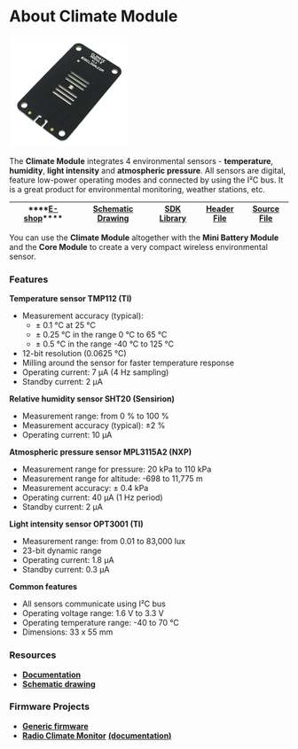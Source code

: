 # About Climate Module

![](../.gitbook/assets/_basics_module-overview_climate-module.png)

The **Climate Module** integrates 4 environmental sensors - **temperature**, **humidity**, **light intensity** and **atmospheric pressure**. All sensors are digital, feature low-power operating modes and connected by using the I²C bus. It is a great product for environmental monitoring, weather stations, etc.

| \*\*\*\*[**E-shop**](https://shop.bigclown.com/climate-module)\*\*\*\* | [**Schematic Drawing**](https://github.com/bigclownlabs/bc-hardware/tree/master/out/bc-module-climate) | [**SDK Library**](https://sdk.bigclown.com/group__bc__module__climate) | [**Header File**](https://github.com/bigclownlabs/bcf-sdk/blob/master/bcl/inc/bc_module_climate.h) | [**Source File**](https://github.com/bigclownlabs/bcf-sdk/blob/master/bcl/src/bc_module_climate.c) |
| :---: | :---: | :---: | :---: | :---: |


You can use the **Climate Module** altogether with the **Mini Battery Module** and the **Core Module** to create a very compact wireless environmental sensor.

### Features <a id="features"></a>

**Temperature sensor TMP112 \(TI\)**

* Measurement accuracy \(typical\):
  * ± 0.1 °C at 25 °C
  * ± 0.25 °C in the range 0 °C to 65 °C
  * ± 0.5 °C in the range -40 °C to 125 °C
* 12-bit resolution \(0.0625 °C\)
* Milling around the sensor for faster temperature response
* Operating current: 7 μA \(4 Hz sampling\)
* Standby current: 2 μA

**Relative humidity sensor SHT20 \(Sensirion\)**

* Measurement range: from 0 % to 100 %
* Measurement accuracy \(typical\): ±2 %
* Operating current: 10 μA

**Atmospheric pressure sensor MPL3115A2 \(NXP\)**

* Measurement range for pressure: 20 kPa to 110 kPa
* Measurement range for altitude: -698 to 11,775 m
* Measurement accuracy: ± 0.4 kPa
* Operating current: 40 μA \(1 Hz period\)
* Standby current: 2 μA

**Light intensity sensor OPT3001 \(TI\)**

* Measurement range: from 0.01 to 83,000 lux
* 23-bit dynamic range
* Operating current: 1.8 μA
* Standby current: 0.3 μA

**Common features**

* All sensors communicate using I²C bus
* Operating voltage range: 1.6 V to 3.3 V
* Operating temperature range: -40 to 70 °C
* Dimensions: 33 x 55 mm

### Resources <a id="resources"></a>

* [**Documentation**](https://www.bigclown.com/doc/hardware/about-climate-module/)
* [**Schematic drawing**](https://github.com/bigclownlabs/bc-hardware/tree/master/out/bc-module-climate)

### Firmware Projects <a id="firmware-projects"></a>

* [**Generic firmware**](https://github.com/bigclownlabs/bcf-generic-node/releases)
* [**Radio Climate Monitor**](https://github.com/bigclownlabs/bcf-radio-climate-monitor/releases) [**\(documentation\)**](https://www.bigclown.com/doc/projects/radio-climate-monitor/)


